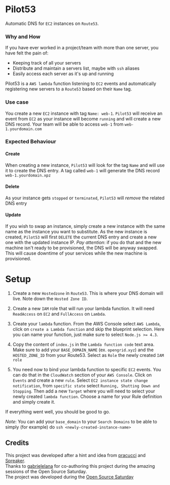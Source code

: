 # Pilot53

Automatic DNS for `EC2` instances on `Route53`.

### Why and How

If you have ever worked in a project/team with more than one server, you have felt the pain of:
- Keeping track of all your servers
- Distribute and maintain a servers list, maybe with `ssh` aliases
- Easily access each server as it's up and running

Pilot53 is a `AWS lambda` function listening to `EC2` events and automatically registering new servers to a `Route53` based on their `Name` tag.

### Use case

You create a new `EC2` instance with tag `Name: web-1`. `Pilot53` will receive an event from `EC2` as your instance will become `running` and will create a new DNS record. Your team will be able to access `web-1` from `web-1.yourdomain.com`

### Expected Behaviour
#### Create
When creating a new instance, `Pilot53` will look for the tag `Name` and will use it to create the DNS entry. A tag called `web-1` will generate the DNS record `web-1.yourdomain.xpz`

#### Delete
As your instance gets `stopped` or `terminated`, `Pilot53` will *remove* the related DNS entry

#### Update
If you wish to swap an instance, simply create a new instance with the same name as the instance you want to substitute. As the new instance is created, `Pilot53` will first `DELETE` the current DNS entry and create a new one with the updated instance IP. *Pay attention*: if you do that and the new machine isn't ready to be provisioned, the DNS will be anyway swapped. This will cause downtime of your services while the new machine is provisioned.

# Setup

1. Create a new `Hostedzone` in `Route53`. This is where your DNS domain will live. Note down the `Hosted Zone ID`.

2. Create a new `IAM` role that will run your lambda function. It will need `ReadAccess` on `EC2` and `FullAccess` on `Lambda`.

3. Create your `lambda` function. From the AWS Console select `AWS Lambda`, click on `create a Lambda function` and skip the blueprint selection. Here you can name your function, just make sure to select `Node.js >= 4.3`. 

4. Copy the content of `index.js` in the `Lambda function code` text area. Make sure to add your `BASE_DOMAIN_NAME` (ex. `opengrid.xyz`) and the `HOSTED_ZONE_ID` from your Route53. Select as `Role` the newly created `IAM role`

3. You need now to bind your lambda function to specific `EC2` events. You can do that in the `CloudWatch` section of your `AWS Console`. Click on `Events` and create a new `rule`. Select `EC2 instance state change notification`, from `specific state` select `Running, Shutting Down and Stopping`. Then add a new `Target` where you will need to select your newly created `lambda function`. Choose a name for your Rule definition and simply create it.

If everything went well, you should be good to go.

*Note*: You can add your `base_domain` to your `Search Domains` to be able to simply (for example) do `ssh <newly-created-instance-name>`

## Credits
This project was developed after a hint and idea from [pracucci](https://github.com/pracucci) and [Spreaker](http://spreaker.com).  
Thanks to [gabrielelana](https://github.com/pracucci) for co-authoring this project during the amazing sessions of the Open Source Saturday.  
The project was developed during the [Open Source Saturday](http://www.meetup.com/Open-Source-Saturday-Milano/)
